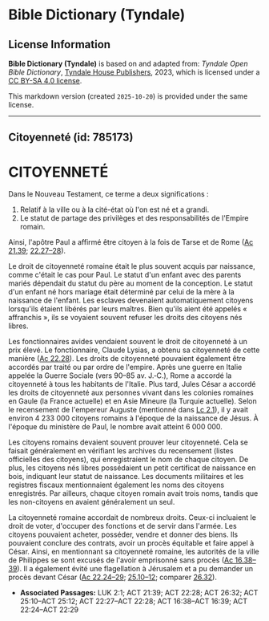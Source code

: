 # Bible Dictionary (Tyndale)

## License Information

**Bible Dictionary (Tyndale)** is based on and adapted from: _Tyndale Open Bible Dictionary_, [Tyndale House Publishers](https://tyndaleopenresources.com/), 2023, which is licensed under a [CC BY-SA 4.0 license](https://creativecommons.org/licenses/by-sa/4.0/legalcode.en).

This markdown version (created `2025-10-20`) is provided under the same license.



--------------------------------

## Citoyenneté (id: 785173)

CITOYENNETÉ
===========

Dans le Nouveau Testament, ce terme a deux significations :

1. Relatif à la ville ou à la cité\-état où l'on est né et a grandi.
2. Le statut de partage des privilèges et des responsabilités de l'Empire romain.

Ainsi, l'apôtre Paul a affirmé être citoyen à la fois de Tarse et de Rome ([Ac 21\.39](https://ref.ly/Acts21:39); [22\.27–28](https://ref.ly/Acts22:27-Acts22:28)).

Le droit de citoyenneté romaine était le plus souvent acquis par naissance, comme c'était le cas pour Paul. Le statut d'un enfant avec des parents mariés dépendait du statut du père au moment de la conception. Le statut d'un enfant né hors mariage était déterminé par celui de la mère à la naissance de l'enfant. Les esclaves devenaient automatiquement citoyens lorsqu'ils étaient libérés par leurs maîtres. Bien qu'ils aient été appelés « affranchis », ils se voyaient souvent refuser les droits des citoyens nés libres.

Les fonctionnaires avides vendaient souvent le droit de citoyenneté à un prix élevé. Le fonctionnaire, Claude Lysias, a obtenu sa citoyenneté de cette manière ([Ac 22\.28](https://ref.ly/Acts22:28)). Les droits de citoyenneté pouvaient également être accordés par traité ou par ordre de l'empire. Après une guerre en Italie appelée la Guerre Sociale (vers 90–85 av. J.‑C.), Rome a accordé la citoyenneté à tous les habitants de l'Italie. Plus tard, Jules César a accordé les droits de citoyenneté aux personnes vivant dans les colonies romaines en Gaule (la France actuelle) et en Asie Mineure (la Turquie actuelle). Selon le recensement de l'empereur Auguste (mentionné dans [Lc 2\.1](https://ref.ly/Luke2:1)), il y avait environ 4 233 000 citoyens romains à l'époque de la naissance de Jésus. À l'époque du ministère de Paul, le nombre avait atteint 6 000 000\.

Les citoyens romains devaient souvent prouver leur citoyenneté. Cela se faisait généralement en vérifiant les archives du recensement (listes officielles des citoyens), qui enregistraient le nom de chaque citoyen. De plus, les citoyens nés libres possédaient un petit certificat de naissance en bois, indiquant leur statut de naissance. Les documents militaires et les registres fiscaux mentionnaient également les noms des citoyens enregistrés. Par ailleurs, chaque citoyen romain avait trois noms, tandis que les non\-citoyens en avaient généralement un seul.

La citoyenneté romaine accordait de nombreux droits. Ceux\-ci incluaient le droit de voter, d'occuper des fonctions et de servir dans l'armée. Les citoyens pouvaient acheter, posséder, vendre et donner des biens. Ils pouvaient conclure des contrats, avoir un procès équitable et faire appel à César. Ainsi, en mentionnant sa citoyenneté romaine, les autorités de la ville de Philippes se sont excusés de l'avoir emprisonné sans procès ([Ac 16\.38–39](https://ref.ly/Acts16:38-Acts16:39)). Il a également évité une flagellation à Jérusalem et a pu demander un procès devant César ([Ac 22\.24–29](https://ref.ly/Acts22:24-Acts22:29); [25\.10–12](https://ref.ly/Acts25:10-Acts25:12); comparer [26\.32](https://ref.ly/Acts26:32)).

* **Associated Passages:** LUK 2:1; ACT 21:39; ACT 22:28; ACT 26:32; ACT 25:10–ACT 25:12; ACT 22:27–ACT 22:28; ACT 16:38–ACT 16:39; ACT 22:24–ACT 22:29

